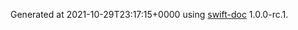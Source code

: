 Generated at 2021-10-29T23:17:15+0000 using [swift-doc](https://github.com/SwiftDocOrg/swift-doc) 1.0.0-rc.1.
